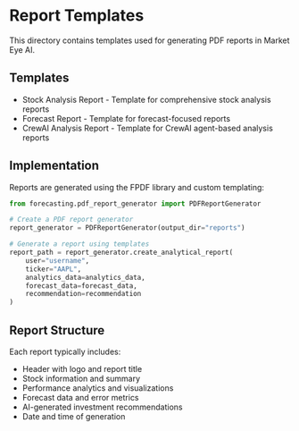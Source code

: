# Report Templates

This directory contains templates used for generating PDF reports in Market Eye AI.

## Templates

- Stock Analysis Report - Template for comprehensive stock analysis reports
- Forecast Report - Template for forecast-focused reports
- CrewAI Analysis Report - Template for CrewAI agent-based analysis reports

## Implementation

Reports are generated using the FPDF library and custom templating:

```python
from forecasting.pdf_report_generator import PDFReportGenerator

# Create a PDF report generator
report_generator = PDFReportGenerator(output_dir="reports")

# Generate a report using templates
report_path = report_generator.create_analytical_report(
    user="username",
    ticker="AAPL",
    analytics_data=analytics_data,
    forecast_data=forecast_data,
    recommendation=recommendation
)
```

## Report Structure

Each report typically includes:

- Header with logo and report title
- Stock information and summary
- Performance analytics and visualizations
- Forecast data and error metrics
- AI-generated investment recommendations
- Date and time of generation

